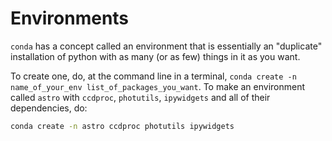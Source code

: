 # Environments

`conda` has a concept called an environment that is essentially an "duplicate" installation of python with as many (or as few) things in it as you want.

To create one, do, at the command line in a terminal, `conda create -n name_of_your_env list_of_packages_you_want`. To make an environment called `astro` with `ccdproc`, `photutils`, `ipywidgets` and all of their dependencies, do:

```bash
conda create -n astro ccdproc photutils ipywidgets
```
